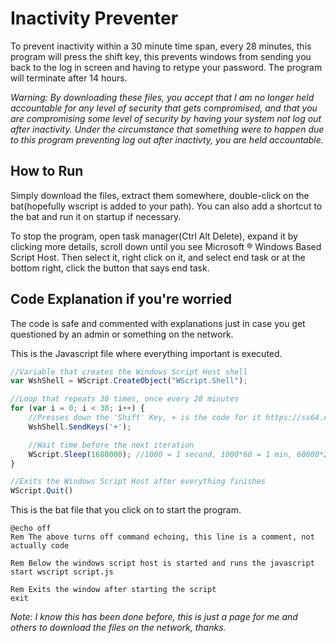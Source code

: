 # Inactivity Preventer
To prevent inactivity within a 30 minute time span, every 28 minutes, this program will press the shift key, this prevents windows from sending you back to the log in screen and having to retype your password. The program will terminate after 14 hours.

*Warning: By downloading these files, you accept that I am no longer held accountable for any level of security that gets compromised, and that you are compromising some level of security by having your system not log out after inactivity. Under the circumstance that something were to happen due to this program preventing log out after inactivty, you are held accountable.*

## How to Run
Simply download the files, extract them somewhere, double-click on the bat(hopefully wscript is added to your path). You can also add a shortcut to the bat and run it on startup if necessary.

To stop the program, open task manager(Ctrl Alt Delete), expand it by clicking more details, scroll down until you see Microsoft ® Windows Based Script Host. Then select it, right click on it, and select end task or at the bottom right, click the button that says end task.  

## Code Explanation if you're worried
The code is safe and commented with explanations just in case you get questioned by an admin or something on the network.

This is the Javascript file where everything important is executed.
```Javascript
//Variable that creates the Windows Script Host shell
var WshShell = WScript.CreateObject("WScript.Shell");

//Loop that repeats 30 times, once every 28 minutes
for (var i = 0; i < 30; i++) {
    //Presses down the 'Shift' Key, + is the code for it https://ss64.com/vb/sendkeys.html
    WshShell.SendKeys('+');

    //Wait time before the next iteration
    WScript.Sleep(1680000); //1000 = 1 second, 1000*60 = 1 min, 60000*28 = 1680000 or 28 min
}

//Exits the Windows Script Host after everything finishes
WScript.Quit()
```
This is the bat file that you click on to start the program.

```Batchfile
@echo off
Rem The above turns off command echoing, this line is a comment, not actually code

Rem Below the windows script host is started and runs the javascript
start wscript script.js

Rem Exits the window after starting the script
exit
```


*Note: I know this has been done before, this is just a page for me and others to download the files on the network, thanks.*
